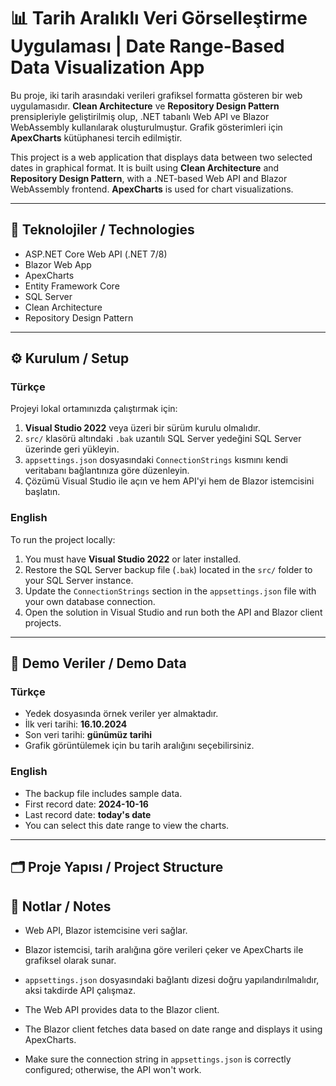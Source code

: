 # 📊 Tarih Aralıklı Veri Görselleştirme Uygulaması | Date Range-Based Data Visualization App

Bu proje, iki tarih arasındaki verileri grafiksel formatta gösteren bir web uygulamasıdır. **Clean Architecture** ve **Repository Design Pattern** prensipleriyle geliştirilmiş olup, .NET tabanlı Web API ve Blazor WebAssembly kullanılarak oluşturulmuştur. Grafik gösterimleri için **ApexCharts** kütüphanesi tercih edilmiştir.

This project is a web application that displays data between two selected dates in graphical format. It is built using **Clean Architecture** and **Repository Design Pattern**, with a .NET-based Web API and Blazor WebAssembly frontend. **ApexCharts** is used for chart visualizations.

---

## 🚀 Teknolojiler / Technologies

- ASP.NET Core Web API (.NET 7/8)
- Blazor Web App
- ApexCharts
- Entity Framework Core
- SQL Server
- Clean Architecture
- Repository Design Pattern

---

## ⚙️ Kurulum / Setup

### Türkçe

Projeyi lokal ortamınızda çalıştırmak için:

1. **Visual Studio 2022** veya üzeri bir sürüm kurulu olmalıdır.
2. `src/` klasörü altındaki `.bak` uzantılı SQL Server yedeğini SQL Server üzerinde geri yükleyin.
3. `appsettings.json` dosyasındaki `ConnectionStrings` kısmını kendi veritabanı bağlantınıza göre düzenleyin.
4. Çözümü Visual Studio ile açın ve hem API'yi hem de Blazor istemcisini başlatın.

### English

To run the project locally:

1. You must have **Visual Studio 2022** or later installed.
2. Restore the SQL Server backup file (`.bak`) located in the `src/` folder to your SQL Server instance.
3. Update the `ConnectionStrings` section in the `appsettings.json` file with your own database connection.
4. Open the solution in Visual Studio and run both the API and Blazor client projects.

---

## 🧪 Demo Veriler / Demo Data

### Türkçe

- Yedek dosyasında örnek veriler yer almaktadır.
- İlk veri tarihi: **16.10.2024**
- Son veri tarihi: **günümüz tarihi**
- Grafik görüntülemek için bu tarih aralığını seçebilirsiniz.

### English

- The backup file includes sample data.
- First record date: **2024-10-16**
- Last record date: **today's date**
- You can select this date range to view the charts.

---

## 🗂️ Proje Yapısı / Project Structure

## 📝 Notlar / Notes

- Web API, Blazor istemcisine veri sağlar.
- Blazor istemcisi, tarih aralığına göre verileri çeker ve ApexCharts ile grafiksel olarak sunar.
- `appsettings.json` dosyasındaki bağlantı dizesi doğru yapılandırılmalıdır, aksi takdirde API çalışmaz.

- The Web API provides data to the Blazor client.
- The Blazor client fetches data based on date range and displays it using ApexCharts.
- Make sure the connection string in `appsettings.json` is correctly configured; otherwise, the API won't work.


